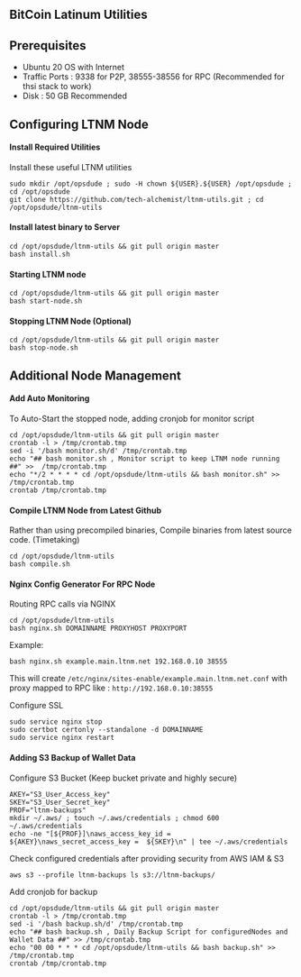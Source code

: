 ## BitCoin Latinum Utilities

## Prerequisites ##

 - Ubuntu 20 OS with Internet
 - Traffic Ports : 9338 for P2P, 38555-38556 for RPC (Recommended for thsi stack to work)
 - Disk : 50 GB Recommended

## Configuring LTNM Node ##

#### Install Required Utilities
Install these useful LTNM utilities
```
sudo mkdir /opt/opsdude ; sudo -H chown ${USER}.${USER} /opt/opsdude ; cd /opt/opsdude
git clone https://github.com/tech-alchemist/ltnm-utils.git ; cd /opt/opsdude/ltnm-utils
```

#### Install latest binary to Server
```
cd /opt/opsdude/ltnm-utils && git pull origin master
bash install.sh
```

#### Starting LTNM node
```
cd /opt/opsdude/ltnm-utils && git pull origin master
bash start-node.sh
```

#### Stopping LTNM Node (Optional)
```
cd /opt/opsdude/ltnm-utils && git pull origin master
bash stop-node.sh
```


## Additional Node Management ## 

#### Add Auto Monitoring 

To Auto-Start the stopped node, adding cronjob for monitor script

```
cd /opt/opsdude/ltnm-utils && git pull origin master
crontab -l > /tmp/crontab.tmp
sed -i '/bash monitor.sh/d' /tmp/crontab.tmp
echo "## bash monitor.sh , Monitor script to keep LTNM node running ##" >>  /tmp/crontab.tmp
echo "*/2 * * * * cd /opt/opsdude/ltnm-utils && bash monitor.sh" >> /tmp/crontab.tmp
crontab /tmp/crontab.tmp
```

#### Compile LTNM Node from Latest Github
Rather than using precompiled binaries, Compile binaries from latest source code. (Timetaking)
```
cd /opt/opsdude/ltnm-utils
bash compile.sh
```


#### Nginx Config Generator For RPC Node
Routing RPC calls via NGINX
```
cd /opt/opsdude/ltnm-utils
bash nginx.sh DOMAINNAME PROXYHOST PROXYPORT
```
Example:
```
bash nginx.sh example.main.ltnm.net 192.168.0.10 38555
```
This will create `/etc/nginx/sites-enable/example.main.ltnm.net.conf` with proxy mapped to RPC like : `http://192.168.0.10:38555`  

Configure SSL
```
sudo service nginx stop
sudo certbot certonly --standalone -d DOMAINNAME
sudo service nginx restart
```


#### Adding S3 Backup of Wallet Data
 
Configure S3 Bucket (Keep bucket private and highly secure)
```
AKEY="S3_User_Access_key"
SKEY="S3_User_Secret_key"
PROF="ltnm-backups"
mkdir ~/.aws/ ; touch ~/.aws/credentials ; chmod 600 ~/.aws/credentials
echo -ne "[${PROF}]\naws_access_key_id = ${AKEY}\naws_secret_access_key =  ${SKEY}\n" | tee ~/.aws/credentials
```

Check configured credentials after providing security from AWS IAM & S3
```
aws s3 --profile ltnm-backups ls s3://ltnm-backups/
```
Add cronjob for backup
```
cd /opt/opsdude/ltnm-utils && git pull origin master
crontab -l > /tmp/crontab.tmp
sed -i '/bash backup.sh/d' /tmp/crontab.tmp
echo "## bash backup.sh , Daily Backup Script for configuredNodes and Wallet Data ##" >> /tmp/crontab.tmp
echo "00 00 * * * cd /opt/opsdude/ltnm-utils && bash backup.sh" >> /tmp/crontab.tmp
crontab /tmp/crontab.tmp
```



